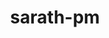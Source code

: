 ---
title: sarath-pm
github: https://github.com/sarath-pm
mode: dark
transition: 1s
score: 75.4
archetype:
- Badges | Tags | Icons
---